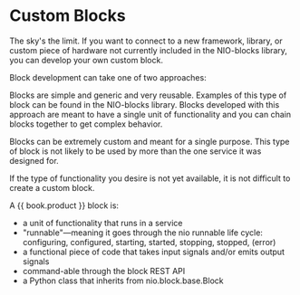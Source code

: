 # Custom Blocks

The sky's the limit. If you want to connect to a new framework, library, or custom piece of hardware not currently included in the NIO-blocks library, you can develop your own custom block.

Block development can take one of two approaches:

Blocks are simple and generic and very reusable. Examples of this type of block can be found in the NIO-blocks library. Blocks developed with this approach are meant to have a single unit of functionality and you can chain blocks together to get complex behavior.

Blocks can be extremely custom and meant for a single purpose. This type of block is not likely to be used by more than the one service it was designed for.

If the type of functionality you desire is not yet available, it is not difficult to create a custom block.

A {{ book.product }} block is:
- a unit of functionality that runs in a service
- "runnable"—meaning it goes through the nio runnable life cycle: configuring, configured, starting, started, stopping, stopped, (error)
- a functional piece of code that takes input signals and/or emits output signals
- command-able through the block REST API
- a Python class that inherits from nio.block.base.Block
